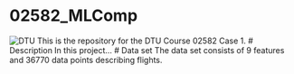 # 02582_MLComp
<img src="/Users/holgerehlers/Desktop/02582_MLComp/Figures/Corp_Red_RGB.png" alt="DTU" title="DTU">
This is the repository for the DTU Course 02582 Case 1.
# Description
In this project...
# Data set
The data set consists of  9 features and 36770 data points describing flights. 
